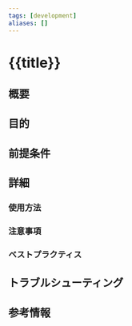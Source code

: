 ```yaml
---
tags: [development]
aliases: []
---
```


# {{title}}

## 概要
<!-- トピックの簡潔な説明 -->

## 目的
<!-- このドキュメントが解決する問題や達成したい目標 -->

## 前提条件
<!-- 必要な環境やツール、知識 -->

## 詳細
<!-- メインコンテンツ -->

### 使用方法
<!-- 具体的な実装や操作手順 -->

### 注意事項
<!-- 重要な注意点やエッジケース -->

### ベストプラクティス
<!-- 推奨される使用方法や実装パターン -->

## トラブルシューティング
<!-- 一般的な問題とその解決方法 -->

## 参考情報
<!-- 関連リンクや参考文献 -->
